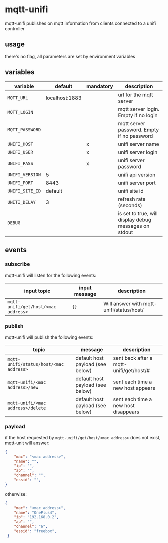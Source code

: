 # mqtt-unifi

mqtt-unifi publishes on mqtt information from clients connected to a unifi controller

## usage

there's no flag, all parameters are set by environment variables

## variables

variable | default | mandatory | description
---------|---------|-----------|------------
`MQTT_URL`      | localhost:1883 |   | url for the mqtt server
`MQTT_LOGIN`    |                |   | mqtt server login. Empty if no login
`MQTT_PASSWORD` |                |   | mqtt server password. Empty if no password
`UNIFI_HOST`    |                | x | unifi server name
`UNIFI_USER`    |                | x | unifi server login
`UNIFI_PASS`    |                | x | unifi server password
`UNIFI_VERSION` | 5              |   | unifi api version
`UNIFI_PORT`    | 8443           |   | unifi server port
`UNIFI_SITE_ID` | default        |   | unifi site id
`UNITI_DELAY`   | 3              |   | refresh rate (seconds)
`DEBUG`         |                |   | is set to true, will display debug messages on stdout

## events

### subscribe

mqtt-unifi will listen for the following events:

input topic | input message | description
------------|---------------|------------
`mqtt-unifi/get/host/<mac address>` | `{}` |  Will answer with mqtt-unifi/status/host/<mac address>

### publish

mqtt-unifi will publish the following events:

topic | message | description
------|---------|------------
`mqtt-unifi/status/host/<mac address>` | default host payload (see below) | sent back after a mqtt-unifi/get/host/#
`mqtt-unifi/<mac address>/new` | default host payload (see below) | sent each time a new host appears
`mqtt-unifi/<mac address>/delete` | default host payload (see below) | sent each time a new host disappears

### payload

if the host requested by `mqtt-unifi/get/host/<mac address>` does not exist, mqtt-unit will answer:

```json
{
	"mac": "<mac address>",
	"name": "",
	"ip": "",
	"ap": "",
	"channel": "",
	"essid": "",
}
```

otherwise:

```json
{
	"mac": "<mac address>",
	"name": "OnePlus4",
	"ip": "192.168.0.2",
	"ap": "",
	"channel": "6",
	"essid": "freebox",
 }
```
